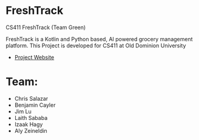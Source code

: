 # FreshTrack
CS411 FreshTrack (Team Green)

FreshTrack is a Kotlin and Python based, AI powered grocery management platform.
This Project is developed for CS411 at Old Dominion University
- [Project Website](https://laithodu.github.io/CS410-Team-1/)

# Team:
- Chris Salazar
- Benjamin Cayler
- Jim Lu 
- Laith Sababa
- Izaak Hagy
- Aly Zeineldin
